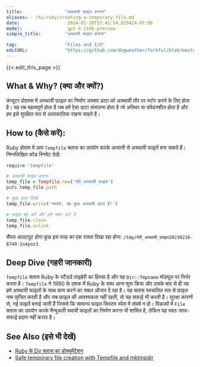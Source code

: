 ```yaml
---
title:                "अस्थायी फाइल बनाना"
aliases: - /hi/ruby/creating-a-temporary-file.md
date:                  2024-01-20T17:41:54.819424-07:00
model:                 gpt-4-1106-preview
simple_title:         "अस्थायी फाइल बनाना"

tag:                  "Files and I/O"
editURL:              "https://github.com/dogweather/forkful/blob/master/content/hi/ruby/creating-a-temporary-file.md"
---
```


{{< edit_this_page >}}

## What & Why? (क्या और क्यों?)
कंप्यूटर प्रोग्राम्स में अस्थायी फ़ाइल का निर्माण अक्सर डाटा को अस्थायी तौर पर स्टोर करने के लिए होता है। यह तब महत्वपूर्ण होता है जब हमें ऐसा डाटा संभालना होता है जो अस्थिर या संवेदनशील होता है और हम इसे सुरक्षित रूप से अल्पकालिक रखना चाहते हैं।

## How to (कैसे करें):
Ruby प्रोग्राम में आप `Tempfile` क्लास का उपयोग करके आसानी से अस्थायी फाइलें बना सकते हैं। निम्नलिखित कोड स्निपेट देखें:

```Ruby
require 'tempfile'

# अस्थायी फाइल बनाना
temp_file = Tempfile.new('मेरी_अस्थायी_फ़ाइल')
puts temp_file.path

# कुछ डाटा लिखें
temp_file.write('नमस्ते, यह कुछ अस्थायी डाटा है!')

# फाइल बंद करें और इसे स्वतः हटा दें
temp_file.close
temp_file.unlink
```

सैंपल आउटपुट होगा कुछ इस तरह का एक रास्ता दिखा रहा होगा: `/tmp/मेरी_अस्थायी_फ़ाइल20230216-8749-1n4poz3`.

## Deep Dive (गहरी जानकारी)
`Tempfile` क्लास Ruby के स्टैंडर्ड लाइब्रेरी का हिस्सा है और यह `Dir::Tmpname` मॉड्यूल पर निर्भर करता है। `Tempfile` ने 1990 के दशक में Ruby के साथ आना शुरू किया और उसके बाद से ही यह हमें अस्थायी फाइलों के साथ काम करने का सबल औजार दे रहा है। यह क्लास स्वचालित रूप से फ़ाइल नाम सृजित करती है और जब फ़ाइल की आवश्यकता नहीं रहती, तो यह सफाई भी करती है। सुरक्षा कारणों से, नई फाइलें बनाई जाती हैं जिससे कि सामान्य फाइल सिस्टम स्पेस में संघर्ष न हो। विकल्पों में `File` क्लास का उपयोग करके मैन्युअली स्थायी फाइलों का निर्माण करना भी शामिल है, लेकिन यह स्वतः साफ-सफाई प्रदान नहीं करता है।

## See Also (इसे भी देखें)
- [Ruby के Dir क्लास का डोक्यूमेंटेशन](https://ruby-doc.org/core-2.7.0/Dir.html)
- [Safe temporary file creation with Tempfile and mktmpdir](https://blog.bigbinary.com/2012/10/18/back-to-basics-temporary-files.html)
